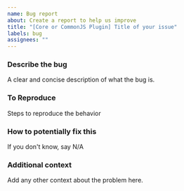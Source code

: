 ```yaml
---
name: Bug report
about: Create a report to help us improve
title: "[Core or CommonJS Plugin] Title of your issue"
labels: bug
assignees: ""
---
```


### Describe the bug

A clear and concise description of what the bug is.

### To Reproduce

Steps to reproduce the behavior

### How to potentially fix this

If you don't know, say N/A

### Additional context

Add any other context about the problem here.
